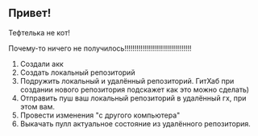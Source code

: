 ## Привет!

Тефтелька не кот!

Почему-то ничего не получилось!!!!!!!!!!!!!!!!!!!!!!!!!!!!!!!!!

1. Создали акк
2. Создать локальный репозиторий
3. Подружить локальный и удалённый репозиторий. ГитХаб при создании нового репозитория подскажет как это можно сделать)
4. Отправить пуш ваш локальный репозиторий в удалённый гх, при этом вам.
5. Провести изменения "с другого компьютера"
6. Выкачать пулл актуальное состояние из удалённого репозитория.
